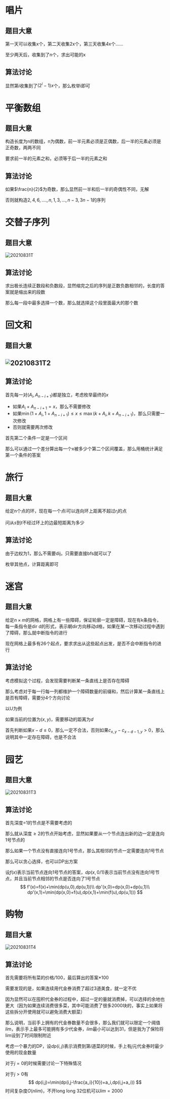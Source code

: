 # 唱片

## 题目大意

第一天可以收集x个，第二天收集2x个，第三天收集4x个……

至少两天后，收集到了n个，求出可能的x

## 算法讨论

显然第$i$收集到了$(2^i-1)x$个，那么枚举i即可

# 平衡数组

## 题目大意

构造长度为n的数组，n为偶数，前一半元素必须是正偶数，后一半的元素必须是正奇数，两两不同

要求前一半的元素之和，必须等于后一半的元素之和

## 算法讨论

如果$\frac{n}{2}$为奇数，那么显然前一半和后一半的奇偶性不同，无解

否则就构造$2,4,6,....,n,1,3,...,n-3,3n-1$的序列

# 交替子序列

## 题目大意

![20210831T](D:\Blog\image\20210831T.PNG)

## 算法讨论

求出极长连续正数段和负数段，显然缩完之后的序列是正数负数相邻的，长度的答案就是缩出来的段数

那么每一段中最多选择一个数，那么就选择这个段里面最大的那个数

# 回文和

## 题目大意

## ![20210831T2](D:\Blog\image\20210831T2.PNG)

## 算法讨论

首先每一对$(A_i,A_{n-i+1})$都是独立，考虑枚举最终的$x$

- 如果$A_i+A_{n-i+1}=x$，那么不需要修改
- 如果$\min(1+A_i,1+A_{n-i+1})\leq x\leq \max(k+A_i,k+A_{n-i+1})$，那么只需要一次修改
- 否则就需要两次修改

首先第二个条件一定是一个区间

那么可以通过一个差分算出每一个x被多少个第二个区间覆盖，那么用桶统计满足第一个条件的答案

# 旅行

## 题目大意

给定n个点的环，现在每一个点i可以连向环上距离不超过$r_i$的点

问从$s$到$t$不经过环上的边最短距离为多少

## 算法讨论

由于边权为$1$，那么不需要dij，只需要直接bfs就可以了

枚举其他点，计算距离即可

# 迷宫

## 题目大意

给定$n\times m$的网格，网格上有一些障碍，保证轮廓一定是障碍，现在有k条指令，每一条指令是dir d的形式，表示朝dir方向移动d格，如果在某一次移动过程中遇到了障碍，那么就中断指令的进行

现在网格上最多有26个起点，要求求出从这些起点出发，是否不会中断指令的进行

## 算法讨论

考虑模拟这个过程，会发现需要判断某一条直线上是否存在障碍

那么考虑对于每一行每一列都维护一个障碍数量的前缀和，然后计算某一条直线上是否有障碍，需要分4个方向讨论

以U为例

如果当前的位置为$(x,y)$，需要移动的距离为$d$

首先判断如果$x-d\leq 0$，那么一定不合法，否则如果$c_{x,y}-c_{x-d-1,y}>0$，那么说明其中一定存在障碍，也是不合法

# 园艺

## 题目大意

![20210831T3](D:\Blog\image\20210831T3.PNG)

## 算法讨论

首先深度=1的节点是不需要考虑的

那么就从深度$\geq 2$的节点开始考虑，显然如果要从一个节点连出新的边一定是连向$1$号节点的

那么如果一个节点没有直接连向1号节点，那么其相邻的节点一定需要连向1号节点

那么可以贪心选择，也可以DP出方案

设$f(x)$表示当前节点连向1号节点的答案，$dp(x,0/1)$表示当前节点没有连向1号节点，并且当前节点相邻的节点是否连向了1号节点
$$
f'(x)=f(x)+\min(dp(u,0),dp(u,1))\\
dp'(x,0)=dp(x,0)+dp(u,1)\\
dp'(x,1)=\min(dp(x,0)+f(u),dp(x,1)+\min(f(u),dp(u,1)))
$$

# 购物

## 题目大意

![20210831T4](D:\Blog\image\20210831T4.PNG)

## 算法讨论

首先需要将所有菜的价格/100，最后算出的答案*100

需要发现的是，如果连续用代金券消费了超过3道美食，就一定不优

因为显然可以在囤积代金券的过程中，超过一定的量就消费掉，可以选择的余地也更大（因为如果连续消费很多菜，其中可能消费了很多2000块的，事实上如果将这些拆分开使用就可以避免消费大额菜）

那么说明，当前手上拥有的代金券数量不会很多，那么我们就可以限定一个阈值$lim$，表示手上最多可能拥有多少代金券，$lim$最小可以达到$31$，但是我为了保险将lim设到了时间限制附近

考虑一个暴力的DP，设$dp(i,j)$表示消费到第$i$道菜的时候，手上有$j$元代金券时最少使用的现金数量

对于$j=0$的时候需要讨论一下特殊情况

对于$j>0$有
$$
dp(i,j)=\min(dp(i,j-\frac{a_i}{10})+a_i,dp(i,j+a_i))
$$
时间复杂度$O(nlim)$，不开long long 32位机可以$lim=2000$

